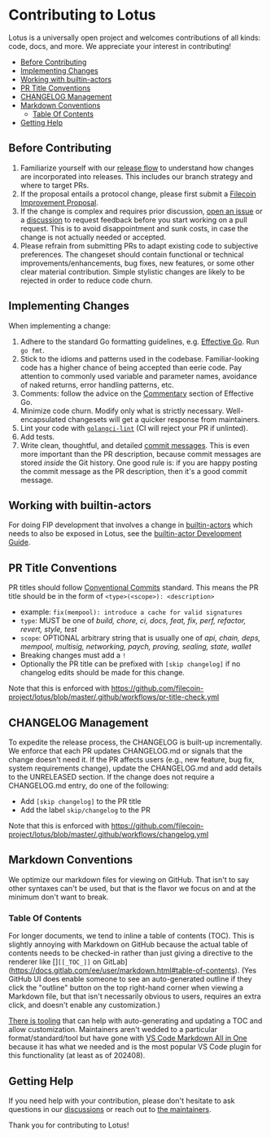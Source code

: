 <!-- omit from toc -->
# Contributing to Lotus

Lotus is a universally open project and welcomes contributions of all kinds: code, docs, and more. We appreciate your interest in contributing!

- [Before Contributing](#before-contributing)
- [Implementing Changes](#implementing-changes)
- [Working with builtin-actors](#working-with-builtin-actors)
- [PR Title Conventions](#pr-title-conventions)
- [CHANGELOG Management](#changelog-management)
- [Markdown Conventions](#markdown-conventions)
  - [Table Of Contents](#table-of-contents)
- [Getting Help](#getting-help)

## Before Contributing

1. Familiarize yourself with our [release flow](LOTUS_RELEASE_FLOW.md) to understand how changes are incorporated into releases.  This includes our branch strategy and where to target PRs.
2. If the proposal entails a protocol change, please first submit a [Filecoin Improvement Proposal](https://github.com/filecoin-project/FIPs).
3. If the change is complex and requires prior discussion, [open an issue](github.com/filecoin-project/lotus/issues) or a [discussion](https://github.com/filecoin-project/lotus/discussions) to request feedback before you start working on a pull request. This is to avoid disappointment and sunk costs, in case the change is not actually needed or accepted.
4. Please refrain from submitting PRs to adapt existing code to subjective preferences. The changeset should contain functional or technical improvements/enhancements, bug fixes, new features, or some other clear material contribution. Simple stylistic changes are likely to be rejected in order to reduce code churn.

## Implementing Changes

When implementing a change:

1. Adhere to the standard Go formatting guidelines, e.g. [Effective Go](https://golang.org/doc/effective_go.html). Run `go fmt`.
2. Stick to the idioms and patterns used in the codebase. Familiar-looking code has a higher chance of being accepted than eerie code. Pay attention to commonly used variable and parameter names, avoidance of naked returns, error handling patterns, etc.
3. Comments: follow the advice on the [Commentary](https://golang.org/doc/effective_go.html#commentary) section of Effective Go.
4. Minimize code churn. Modify only what is strictly necessary. Well-encapsulated changesets will get a quicker response from maintainers.
5. Lint your code with [`golangci-lint`](https://golangci-lint.run) (CI will reject your PR if unlinted).
6. Add tests.
7. Write clean, thoughtful, and detailed [commit messages](https://chris.beams.io/posts/git-commit/). This is even more important than the PR description, because commit messages are stored _inside_ the Git history. One good rule is: if you are happy posting the commit message as the PR description, then it's a good commit message.

## Working with builtin-actors

For doing FIP development that involves a change in [builtin-actors](https://github.com/filecoin-project/builtin-actors) which needs to also be exposed in Lotus, see the [builtin-actor Development Guide](documentation/misc/Builtin-actors_Development.md).

## PR Title Conventions

PR titles should follow [Conventional Commits](https://www.conventionalcommits.org/en/v1.0.0/) standard.
This means the PR title should be in the form of `<type>(<scope>): <description>`
  - example: `fix(mempool): introduce a cache for valid signatures`
  - `type`: MUST be one of _build, chore, ci, docs, feat, fix, perf, refactor, revert, style, test_
  - `scope`: OPTIONAL arbitrary string that is usually one of _api, chain, deps, mempool, multisig, networking, paych, proving, sealing, state, wallet_
  - Breaking changes must add a `!`
  - Optionally the PR title can be prefixed with `[skip changelog]` if no changelog edits should be made for this change.

Note that this is enforced with https://github.com/filecoin-project/lotus/blob/master/.github/workflows/pr-title-check.yml

## CHANGELOG Management

To expedite the release process, the CHANGELOG is built-up incrementally.  
We enforce that each PR updates CHANGELOG.md or signals that the change doesn't need it.
If the PR affects users (e.g., new feature, bug fix, system requirements change), update the CHANGELOG.md and add details to the UNRELEASED section.
If the change does not require a CHANGELOG.md entry, do one of the following:
- Add `[skip changelog]` to the PR title
- Add the label `skip/changelog` to the PR

Note that this is enforced with https://github.com/filecoin-project/lotus/blob/master/.github/workflows/changelog.yml

## Markdown Conventions
We optimize our markdown files for viewing on GitHub. That isn't to say other syntaxes can't be used, but that is the flavor we focus on and at the minimum don't want to break.

### Table Of Contents
For longer documents, we tend to inline a table of contents (TOC). This is slightly annoying with Markdown on GitHub because the actual table of contents needs to be checked-in rather than just giving a directive to the renderer like []`[[_TOC_]]` on GitLab](https://docs.gitlab.com/ee/user/markdown.html#table-of-contents).  (Yes GitHub UI does enable someone to see an auto-generated outline if they click the "outline" button on the top right-hand corner when viewing a Markdown file, but that isn't necessarily obvious to users, requires an extra click, and doesn't enable any customization.)

[There is tooling](https://stackoverflow.com/questions/11948245/markdown-to-create-pages-and-table-of-contents) that can help with auto-generating and updating a TOC and allow customization.  Maintainers aren't wedded to a particular format/standard/tool but have gone with [VS Code Markdown All in One](https://marketplace.visualstudio.com/items?itemName=yzhang.markdown-all-in-one) because it has what we needed and is the most popular VS Code plugin for this functionality (at least as of 202408).

## Getting Help

If you need help with your contribution, please don't hesitate to ask questions in our [discussions](https://github.com/filecoin-project/lotus/discussions) or reach out to [the maintainers](https://github.com/orgs/filecoin-project/teams/lotus-maintainers).

Thank you for contributing to Lotus!
